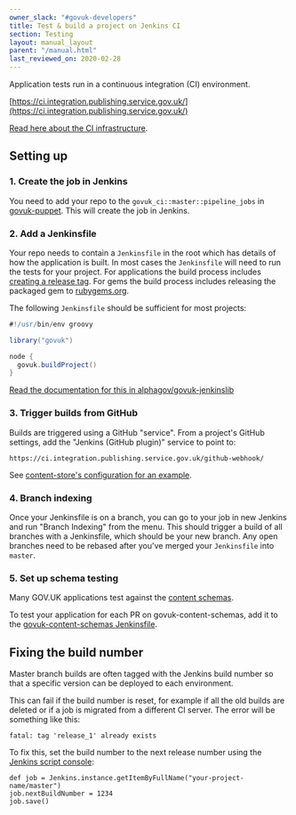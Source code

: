 ```yaml
---
owner_slack: "#govuk-developers"
title: Test & build a project on Jenkins CI
section: Testing
layout: manual_layout
parent: "/manual.html"
last_reviewed_on: 2020-02-28
---
```


Application tests run in a continuous integration (CI) environment.

[https://ci.integration.publishing.service.gov.uk/](https://ci.integration.publishing.service.gov.uk/)

[Read here about the CI infrastructure](/manual/jenkins-ci.html).

## Setting up

### 1. Create the job in Jenkins

You need to add your repo to the `govuk_ci::master::pipeline_jobs` in [govuk-puppet][pipeline_jobs]. This will create the job in Jenkins.

[pipeline_jobs]: https://github.com/alphagov/govuk-puppet/blob/master/hieradata/common.yaml

### 2. Add a Jenkinsfile

Your repo needs to contain a `Jenkinsfile` in the root which has
details of how the application is built. In most cases the `Jenkinsfile` will need to run the tests for your project. For applications the build process includes [creating a release tag](/manual/development-pipeline.html). For gems the build process includes releasing the packaged gem to [rubygems.org](https://rubygems.org).

The following `Jenkinsfile` should be sufficient for most projects:

```groovy
#!/usr/bin/env groovy

library("govuk")

node {
  govuk.buildProject()
}
```

[Read the documentation for this in alphagov/govuk-jenkinslib][jenkinslib]

[jenkinslib]: https://github.com/alphagov/govuk-jenkinslib

### 3. Trigger builds from GitHub

Builds are triggered using a GitHub "service". From a project's GitHub
settings, add the "Jenkins (GitHub plugin)" service to point to:

```
https://ci.integration.publishing.service.gov.uk/github-webhook/
```

See [content-store's configuration for an example][example].

[example]: https://github.com/alphagov/content-store/settings/hooks/1995352

### 4. Branch indexing

Once your Jenkinsfile is on a branch, you can go to your job in new Jenkins and
run "Branch Indexing" from the menu. This should trigger a build of all branches
with a Jenkinsfile, which should be your new branch. Any open branches need to be rebased after you've merged your `Jenkinsfile` into `master`.

### 5. Set up schema testing

Many GOV.UK applications test against the
[content schemas](https://github.com/alphagov/govuk-content-schemas/).

To test your application for each PR on govuk-content-schemas, add it to the [govuk-content-schemas
Jenkinsfile](https://github.com/alphagov/govuk-content-schemas/blob/master/Jenkinsfile).

## Fixing the build number

Master branch builds are often tagged with the Jenkins build number so that a
specific version can be deployed to each environment.

This can fail if the build number is reset, for example if all the old builds
are deleted or if a job is migrated from a different CI server. The error will
be something like this:

```
fatal: tag 'release_1' already exists
```

To fix this, set the build number to the next release number using the [Jenkins
script console](https://ci.integration.publishing.service.gov.uk/script):

```
def job = Jenkins.instance.getItemByFullName("your-project-name/master")
job.nextBuildNumber = 1234
job.save()
```

